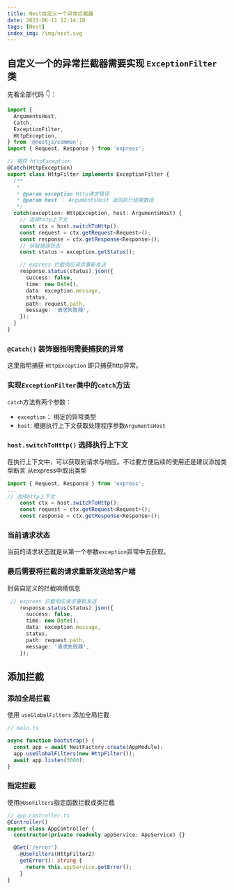 ```yaml
---
title: Nest自定义一个异常拦截器
date: 2023-06-11 12:14:18
tags: [Nest]
index_img: /img/nest.svg
---
```

## 自定义一个的异常拦截器需要实现 `ExceptionFilter` 类

先看全部代码 👇：
```ts
import {
  ArgumentsHost,
  Catch,
  ExceptionFilter,
  HttpException,
} from '@nestjs/common';
import { Request, Response } from 'express';

// 捕获 httpException
@Catch(HttpException)
export class HttpFilter implements ExceptionFilter {
  /**
   *
   * @param exception Http请求错误
   * @param host ： ArgumentsHost 返回执行结果数组
   */
  catch(exception: HttpException, host: ArgumentsHost) {
    // 选择http上下文
    const ctx = host.switchToHttp();
    const request = ctx.getRequest<Request>();
    const response = ctx.getResponse<Response>();
    // 获取错误状态
    const status = exception.getStatus();

    // express 拦截响应请求重新发送
    response.status(status).json({
      success: false,
      time: new Date(),
      data: exception.message,
      status,
      path: request.path,
      message: '请求失败辣',
    });
  }
}

```

### `@Catch()` 装饰器指明需要捕获的异常
这里指明捕获 `HttpException` 即只捕获http异常。

### 实现`ExceptionFilter`类中的`catch`方法
`catch`方法有两个参数：
- `exception`： 绑定的异常类型
- `host`:  根据执行上下文获取处理程序参数`ArgumentsHost` 


### `host.switchToHttp()` 选择执行上下文
在执行上下文中，可以获取到请求与响应。不过要方便后续的使用还是建议添加类型断言
从express中取出类型
```ts
import { Request, Response } from 'express';
...
// 选择http上下文
    const ctx = host.switchToHttp();
    const request = ctx.getRequest<Request>();
    const response = ctx.getResponse<Response>();

```

### 当前请求状态
当前的请求状态就是从第一个参数`exception`异常中去获取。

### 最后需要将拦截的请求重新发送给客户端
封装自定义的拦截响晴信息
```ts
 // express 拦截响应请求重新发送
    response.status(status).json({
      success: false,
      time: new Date(),
      data: exception.message,
      status,
      path: request.path,
      message: '请求失败辣',
    });
```
## 添加拦截

### 添加全局拦截
使用 `useGlobalFilters` 添加全局拦截
```ts
// main.ts

async function bootstrap() {
  const app = await NestFactory.create(AppModule);
  app.useGlobalFilters(new HttpFilter());
  await app.listen(3000);
}

```

### 指定拦截
使用`@UseFilters`指定函数拦截或类拦截
```ts
// app.controller.ts
@Controller()
export class AppController {
  constructor(private readonly appService: AppService) {}

  @Get('/error')
    @UseFilters(HttpFilter2)
    getError(): string {
      return this.appService.getError();
    }
}
```